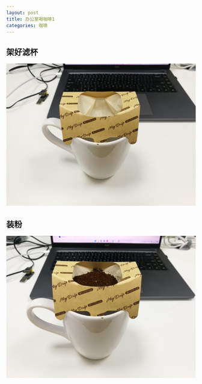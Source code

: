 ```yaml
---
layout: post
title: 办公室喝咖啡1
categories: 咖啡
---
```


## 架好滤杯
![](/assets/life/coffee/coffee-1.jpg)
## 装粉
![](/assets/life/coffee/coffee-2.jpg)
